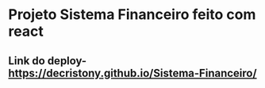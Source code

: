 # Projeto Sistema Financeiro feito com react
## Link do deploy- https://decristony.github.io/Sistema-Financeiro/

